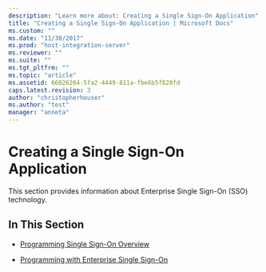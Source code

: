 ```yaml
---
description: "Learn more about: Creating a Single Sign-On Application"
title: "Creating a Single Sign-On Application | Microsoft Docs"
ms.custom: ""
ms.date: "11/30/2017"
ms.prod: "host-integration-server"
ms.reviewer: ""
ms.suite: ""
ms.tgt_pltfrm: ""
ms.topic: "article"
ms.assetid: 66026264-5fa2-4449-811a-fbe6b5f828fd
caps.latest.revision: 3
author: "christopherhouser"
ms.author: "test"
manager: "anneta"
---
```

# Creating a Single Sign-On Application
This section provides information about Enterprise Single Sign-On (SSO) technology.  
  
## In This Section  
  
-   [Programming Single Sign-On Overview](../esso/programming-single-sign-on-overview.md)  
  
-   [Programming with Enterprise Single Sign-On](../esso/programming-with-enterprise-single-sign-on.md)
